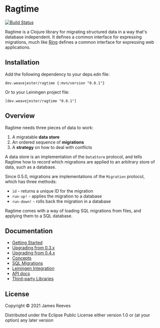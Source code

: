 # Ragtime

[![Build Status](https://travis-ci.org/weavejester/ragtime.svg?branch=master)](https://travis-ci.org/weavejester/ragtime)

Ragtime is a Clojure library for migrating structured data in a way
that's database independent. It defines a common interface for
expressing migrations, much like [Ring][] defines a common interface
for expressing web applications.

[ring]: https://github.com/ring-clojure/ring

## Installation

Add the following dependency to your deps.edn file:

    dev.weavejester/ragtime {:mvn/version "0.8.1"}

Or to your Leiningen project file:

    [dev.weavejester/ragtime "0.8.1"]

## Overview

Ragtime needs three pieces of data to work:

1. A migratable **data store**
2. An ordered sequence of **migrations**
3. A **strategy** on how to deal with conflicts

A data store is an implementation of the `DataStore` protocol, and
tells Ragtime how to record which migrations are applied to an
arbitrary store of data, such as a database.

Since 0.5.0, migrations are implementations of the `Migration` protocol,
which has three methods:

* `id`        - returns a unique ID for the migration
* `run-up!`   - applies the migration to a database
* `run-down!` - rolls back the migration in a database

Ragtime comes with a way of loading SQL migrations from files, and
applying them to a SQL database.

## Documentation

* [Getting Started](https://github.com/weavejester/ragtime/wiki/Getting-Started)
* [Upgrading from 0.3.x](https://github.com/weavejester/ragtime/wiki/Upgrading-from-0.3.x)
* [Upgrading from 0.4.x](https://github.com/weavejester/ragtime/wiki/Upgrading-from-0.4.x)
* [Concepts](https://github.com/weavejester/ragtime/wiki/Concepts)
* [SQL Migrations](https://github.com/weavejester/ragtime/wiki/SQL-Migrations)
* [Leiningen Integration](https://github.com/weavejester/ragtime/wiki/Leiningen-Integration)
* [API docs](http://weavejester.github.io/ragtime)
* [Third-party Libraries](https://github.com/weavejester/ragtime/wiki/Third-party-Libraries)

## License

Copyright © 2021 James Reeves

Distributed under the Eclipse Public License either version 1.0 or (at
your option) any later version
